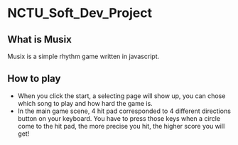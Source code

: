 # NCTU_Soft_Dev_Project  
## What is Musix  
Musix is a simple rhythm game written in javascript.  

## How to play  
  - When you click the start, a selecting page will show up, you can chose which song to play and how hard the game is.  
  - In the main game scene, 4 hit pad corresponded to 4 different directions button on your keyboard. You have to press those keys when a circle come to the hit pad, the more precise you hit, the higher score you will get!
